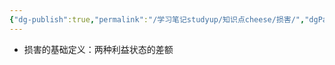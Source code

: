 ```yaml
---
{"dg-publish":true,"permalink":"/学习笔记studyup/知识点cheese/损害/","dgPassFrontmatter":true,"noteIcon":"","created":"2024-10-10T08:20:27.502+08:00","updated":"2024-10-10T14:00:01.270+08:00"}
---
```


- 损害的基础定义：两种利益状态的差额